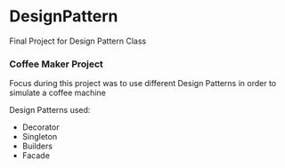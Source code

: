 # DesignPattern
Final Project for Design Pattern Class

### Coffee Maker Project

Focus during this project was to use different Design Patterns in order to simulate a coffee machine

Design Patterns used:
* Decorator
* Singleton
* Builders
* Facade
  
